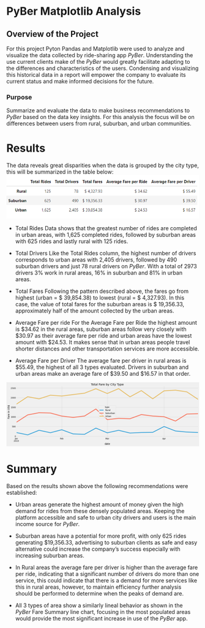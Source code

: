 # PyBer Matplotlib Analysis
## Overview of the Project

For this project Pyton Pandas and Matplotlib were used to analyze and visualize the data collected by ride-sharing app *PyBer*. Understanding the use current clients make of the *PyBer* would greatly facilitate adapting to the differences and characteristics of the users. Condensing and visualizing this historical data in a report will empower the company to evaluate its current status and make informed decisions for the future.

### Purpose
Summarize and evaluate the data to make business recommendations to *PyBer* based on the data key insights. For this analysis the focus will be on differences between users from rural, suburban, and urban communities.

# Results
The data reveals great disparities when the data is grouped by the city type, this will be summarized in the table below: 
![Summary_table](https://github.com/Li11iana/PyBer-Mat/blob/main/Resources/Summary.png)

* Total Rides
Data shows that the greatest number of rides are completed in urban areas, with 1,625 completed rides, followed by suburban areas with 625 rides and lastly rural with 125 rides.

* Total Drivers
Like the Total Rides column, the highest number of drivers corresponds to urban areas with 2,405 drivers, followed by 490 suburban drivers and just 78 rural drivers on *PyBer*. With a total of 2973 drivers 3% work in rural areas, 16% in suburban and 81% in urban areas.

* Total Fares
Following the pattern described above, the fares go from highest (urban = $ 39,854.38) to lowest (rural = $ 4,327.93). In this case, the value of total fares for the suburban areas is $ 19,356.33, approximately half of the amount collected by the urban areas.

* Average Fare per ride
For the Average Fare per Ride the highest amount is $34.62 in the rural areas, suburban areas follow very closely with $30.97 as their average fare per ride and urban areas have the lowest amount with $24.53. It makes sense that in urban areas people travel shorter distances and other transportation services are more accessible.


* Average Fare per Driver
The average fare per driver in rural areas is $55.49, the highest of all 3 types evaluated. Drivers in suburban and urban areas make an average fare of $39.50 and $16.57 in that order.

![Pyber_fare_summary](https://github.com/Li11iana/Pyber_Challenge/blob/main/Resources/Pyber_fare_summary.png)

# Summary
Based on the results shown above the following recommendations were established:

* Urban areas generate the highest amount of money given the high demand for rides from these densely populated areas. Keeping the platform accessible and safe to urban city drivers and users is the main income source for *PyBer*.

* Suburban areas have a potential for more profit, with only 625 rides generating $19,356.33, advertising to suburban clients as safe and easy alternative could increase the company’s success especially with increasing suburban areas.

* In Rural areas the average fare per driver is higher than the average fare per ride, indicating that a significant number of drivers do more than one service, this could indicate that there is a demand for more services like this in rural areas, however, to maintain efficiency further analysis should be performed to determine when the peaks of demand are. 

* All 3 types of area show a similarly lineal behavior as shown in the *PyBer* Fare Summary line chart, focusing in the most populated areas would provide the most significant increase in use of the *PyBer* app.

